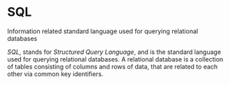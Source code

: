 # SQL
Information related standard language used for querying relational databases

*SQL*, stands for *Structured Query Language*, and is the standard language used for querying relational databases. A relational database is a collection of tables consisting of columns and rows of data, that are related to each other via common key identifiers.
